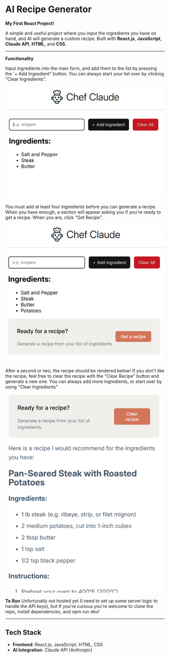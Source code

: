 # AI Recipe Generator

**My First React Project!**

A simple and useful project where you input the ingredients you have on hand, and AI will generate a custom recipe. Built with **React.js**, **JavaScript**, **Claude API**, **HTML**, and **CSS**.

---

**Functionality**

Input ingredients into the main form, and add them to the list by pressing the '+ Add Ingredient" button. You can always start your list over by clicking "Clear Ingredients".
 
 ![claude image one](./public/claude1.png)

 You must add at least four ingredients before you can generate a recipe. When you have enough, a section will appear asking you if you're ready to get a recipe. When you are, click "Get Recipe".

 ![claude image two](./public/claude2.png)

 After a second or two, the recipe should be rendered below! If you don't like the recipe, feel free to clear the recipe with the "Clear Recipe" button and generate a new one. You can always add more ingredients, or start over by using "Clear Ingredients"

 ![claude image three](./public/claude3.png)


**To Run**
Unfortunatly not hosted yet (I need to set up some server logic to handle the API keys), but If you're curious you're welcome to clone the repo, install dependencies, and npm run dev!

---

## Tech Stack

- **Frontend**: React.js, JavaScript, HTML, CSS
- **AI Integration**: Claude API (Anthropic)


